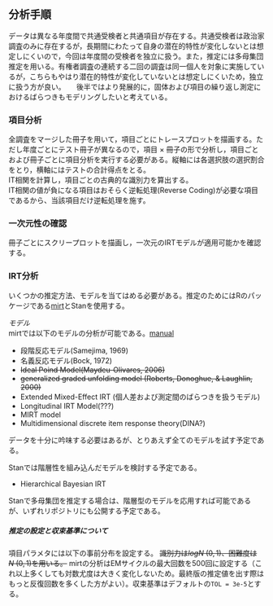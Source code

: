 ## 分析手順

データは異なる年度間で共通受検者と共通項目が存在する。共通受検者は政治家調査のみに存在するが，長期間にわたって自身の潜在的特性が変化しないとは想定しにくいので，今回は年度間の受検者を独立に扱う。また，推定には多母集団推定を用いる。有権者調査の連続する二回の調査は同一個人を対象に実施しているが，こちらもやはり潜在的特性が変化していないとは想定しにくいため，独立に扱う方が良い。 　
後半ではより発展的に，固体および項目の繰り返し測定におけるばらつきもモデリングしたいと考えている。

### 項目分析
全調査をマージした冊子を用いて，項目ごとにトレースプロットを描画する。ただし年度ごとにテスト冊子が異なるので，項目 $\times$ 冊子の形で分析し，項目ごとおよび冊子ごとに項目分析を実行する必要がある。縦軸には各選択肢の選択割合をとり，横軸にはテストの合計得点をとる。  
IT相関を計算し，項目ごとの古典的な識別力を算出する。  
IT相関の値が負になる項目はおそらく逆転処理(Reverse Coding)が必要な項目であるから、当該項目だけ逆転処理を施す。

### 一次元性の確認
冊子ごとにスクリープロットを描画し，一次元のIRTモデルが適用可能かを確認する。

### IRT分析
いくつかの推定方法、モデルを当てはめる必要がある。推定のためにはRのパッケージである[mirt](https://github.com/philchalmers/mirt/wiki)とStanを使用する。

*モデル*  
mirtでは以下のモデルの分析が可能である。[manual](https://cran.r-project.org/web/packages/mirt/mirt.pdf)  

- 段階反応モデル(Samejima, 1969)
- 名義反応モデル(Bock, 1972)
- ~~Ideal Poind Model(Maydeu-Olivares, 2006)~~
- ~~generalized graded unfolding model (Roberts, Donoghue, & Laughlin, 2000)~~
- Extended Mixed-Effect IRT (個人差および測定間のばらつきを扱うモデル)
- Longitudinal IRT Model(???)
- MIRT model
- Multidimensional discrete item response theory(DINA?)

データを十分に吟味する必要はあるが、とりあえず全てのモデルを試す予定である。

Stanでは階層性を組み込んだモデルを検討する予定である。  

- Hierarchical Bayesian IRT

Stanで多母集団を推定する場合は、階層型のモデルを応用すれば可能であるが、いずれリポジトリにも公開する予定である。

##### 推定の設定と収束基準について
項目パラメタには以下の事前分布を設定する。 ~~識別力は$log N ~(0, 1)$、困難度は$N ~ (0,1)$を用いる。~~ 
 mirtの分析はEMサイクルの最大回数を500回に設定する（これ以上多くしても対数尤度は大きく変化しないため。最終版の推定値を出す際はもっと反復回数を多くした方がよい）。収束基準はデフォルトの`TOL = 3e-5`とする。
